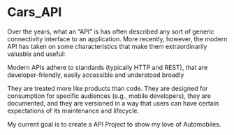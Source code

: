 # Cars_API

 Over the years, what an “API” is has often described any sort of generic connectivity interface to an application. More recently, however, the modern API has taken on some characteristics that make them extraordinarily valuable and useful:

  Modern APIs adhere to standards (typically HTTP and REST), that are developer-friendly, easily accessible and understood broadly

  They are treated more like products than code. They are designed for consumption for specific audiences (e.g., mobile developers), they are documented, and they are versioned in a way that users can have certain expectations of its maintenance and lifecycle.

  My current goal is to create a API Project to show my love of Automobiles.